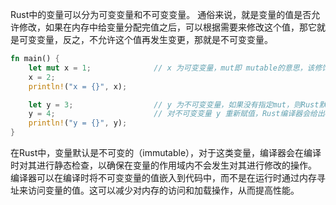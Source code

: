 Rust中的变量可以分为可变变量和不可变变量。
通俗来说，就是变量的值是否允许修改，如果在内存中给变量分配完值之后，可以根据需要来修改这个值，那它就是可变变量，反之，不允许这个值再发生变更，那就是不可变变量。

```rust
fn main() {
    let mut x = 1;              // x 为可变变量，mut即 mutable的意思，该修饰符修饰的变量允许改变
    x = 2;
    println!("x = {}", x);

    let y = 3;                  // y 为不可变变量，如果没有指定mut，则Rust默认为不可变
    y = 4;                      // 对不可变变量 y 重新赋值，Rust编译器会给出cannot assign twice to immutable variable y的错误提示
    println!("y = {}", y);
}
```

在Rust中，变量默认是不可变的（immutable），对于这类变量，编译器会在编译时对其进行静态检查，以确保在变量的作用域内不会发生对其进行修改的操作。
编译器可以在编译时将不可变变量的值嵌入到代码中，而不是在运行时通过内存寻址来访问变量的值。这可以减少对内存的访问和加载操作，从而提高性能。